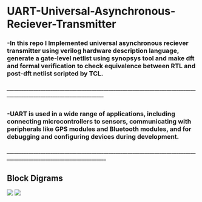 # UART-Universal-Asynchronous-Reciever-Transmitter

### -In this repo I Implemented universal asynchronous reciever transmitter using verilog hardware description language, generate a gate-level netlist using synopsys tool and make dft and formal verification to check equivalence between RTL and post-dft netlist scripted by TCL.

######             ______________________________________________________________________________________________________________________

### -UART is used in a wide range of applications, including connecting microcontrollers to sensors, communicating with peripherals like GPS modules and Bluetooth modules, and for debugging and configuring devices during development.

######             _______________________________________________________________________________________________________________________

## Block Digrams
<div>
<img src = "https://github.com/HassanKhaled11/UART-Universal-Asynchronous-Reciever-Transmitter/assets/95179055/5a935b8d-855f-49ba-b41c-ce3d8669081b" >

<img src = "https://github.com/HassanKhaled11/UART-Universal-Asynchronous-Reciever-Transmitter/assets/95179055/e434261f-0dd2-4725-a204-ce413e83d9a5" >
<div/>
